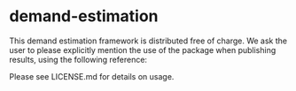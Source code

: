 # demand-estimation
This demand estimation framework is distributed free of charge. We ask the user to please explicitly mention the use of the package when publishing results, using the following reference:

Please see LICENSE.md for details on usage.
